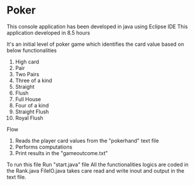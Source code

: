 # Poker
This console application has been developed in java using Eclipse IDE
This application developed in 8.5 hours

It's an initial level of poker game
which identifies the card value based on below functionalities
1) High card 
2) Pair
3) Two Pairs
4) Three of a kind
5) Straight
6) Flush
7) Full House
8) Four of a kind
9) Straight Flush
10) Royal Flush
 
 Flow
 1) Reads the player card values from the "pokerhand" text file
 2) Performs computations 
 3) Print results in the "gameoutcome.txt"
 
 To run this file
 Run "start.java" file
 All the functionalities logics are coded in the Rank.java
 FileIO.java takes care read and write inout and output in the text file.
